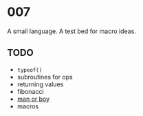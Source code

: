 # 007

A small language. A test bed for macro ideas.

## TODO

* `typeof()`
* subroutines for ops
* returning values
* fibonacci
* [man or boy](https://en.wikipedia.org/wiki/Man_or_boy_test)
* macros
